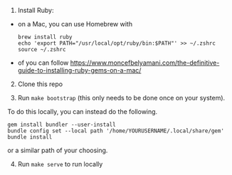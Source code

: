 1. Install Ruby:

  - on a Mac, you can use Homebrew with

    ```
    brew install ruby
    echo 'export PATH="/usr/local/opt/ruby/bin:$PATH"' >> ~/.zshrc
    source ~/.zshrc
    ```

  - of you can follow https://www.moncefbelyamani.com/the-definitive-guide-to-installing-ruby-gems-on-a-mac/

2. Clone this repo

3. Run `make bootstrap` (this only needs to be done once on your system).

To do this locally, you can instead do the following.

```
gem install bundler --user-install
bundle config set --local path '/home/YOURUSERNAME/.local/share/gem'
bundle install
```

or a similar path of your choosing.

4. Run `make serve` to run locally
